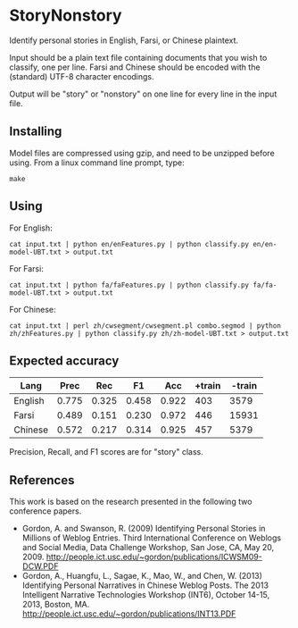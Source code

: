 StoryNonstory
=============

Identify personal stories in English, Farsi, or Chinese plaintext.

Input should be a plain text file containing documents that you wish to classify, one per line. Farsi and Chinese should be encoded with the (standard) UTF-8 character encodings. 

Output will be "story" or "nonstory" on one line for every line in the input file.


Installing
----------

Model files are compressed using gzip, and need to be unzipped before using. From a linux command line prompt, type:

    make


Using
-----

For English:

    cat input.txt | python en/enFeatures.py | python classify.py en/en-model-UBT.txt > output.txt

For Farsi:

    cat input.txt | python fa/faFeatures.py | python classify.py fa/fa-model-UBT.txt > output.txt

For Chinese:

    cat input.txt | perl zh/cwsegment/cwsegment.pl combo.segmod | python zh/zhFeatures.py | python classify.py zh/zh-model-UBT.txt > output.txt


Expected accuracy
-----------------

Lang    | Prec  | Rec   | F1    | Acc   | +train | -train
--------|-------|-------|-------|-------|--------|-------
English | 0.775 | 0.325 | 0.458 | 0.922 | 403    | 3579
Farsi   | 0.489 | 0.151 | 0.230 | 0.972 | 446    | 15931
Chinese | 0.572 | 0.217 | 0.314 | 0.925 | 457    | 5379

Precision, Recall, and F1 scores are for "story" class.

References
----------
This work is based on the research presented in the following two conference papers. 
* Gordon, A. and Swanson, R. (2009) Identifying Personal Stories in Millions of Weblog Entries. Third International Conference on Weblogs and Social Media, Data Challenge Workshop, San Jose, CA, May 20, 2009. http://people.ict.usc.edu/~gordon/publications/ICWSM09-DCW.PDF
* Gordon, A., Huangfu, L., Sagae, K., Mao, W., and Chen, W. (2013) Identifying Personal Narratives in Chinese Weblog Posts. The 2013 Intelligent Narrative Technologies Workshop (INT6), October 14-15, 2013, Boston, MA. http://people.ict.usc.edu/~gordon/publications/INT13.PDF
